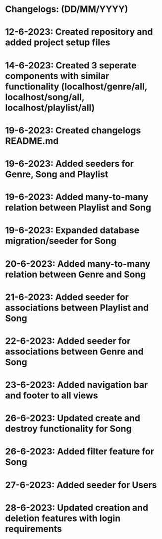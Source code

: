 # Changelogs: (DD/MM/YYYY)
# 12-6-2023: Created repository and added project setup files
# 14-6-2023: Created 3 seperate components with similar functionality (localhost/genre/all, localhost/song/all, localhost/playlist/all)
# 19-6-2023: Created changelogs README.md
# 19-6-2023: Added seeders for Genre, Song and Playlist
# 19-6-2023: Added many-to-many relation between Playlist and Song
# 19-6-2023: Expanded database migration/seeder for Song
# 20-6-2023: Added many-to-many relation between Genre and Song
# 21-6-2023: Added seeder for associations between Playlist and Song
# 22-6-2023: Added seeder for associations between Genre and Song
# 23-6-2023: Added navigation bar and footer to all views
# 26-6-2023: Updated create and destroy functionality for Song
# 26-6-2023: Added filter feature for Song
# 27-6-2023: Added seeder for Users
# 28-6-2023: Updated creation and deletion features with login requirements